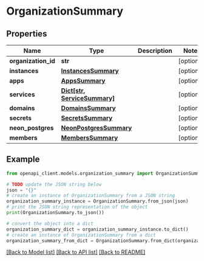 # OrganizationSummary


## Properties

Name | Type | Description | Notes
------------ | ------------- | ------------- | -------------
**organization_id** | **str** |  | [optional] 
**instances** | [**InstancesSummary**](InstancesSummary.md) |  | [optional] 
**apps** | [**AppsSummary**](AppsSummary.md) |  | [optional] 
**services** | [**Dict[str, ServiceSummary]**](ServiceSummary.md) |  | [optional] 
**domains** | [**DomainsSummary**](DomainsSummary.md) |  | [optional] 
**secrets** | [**SecretsSummary**](SecretsSummary.md) |  | [optional] 
**neon_postgres** | [**NeonPostgresSummary**](NeonPostgresSummary.md) |  | [optional] 
**members** | [**MembersSummary**](MembersSummary.md) |  | [optional] 

## Example

```python
from openapi_client.models.organization_summary import OrganizationSummary

# TODO update the JSON string below
json = "{}"
# create an instance of OrganizationSummary from a JSON string
organization_summary_instance = OrganizationSummary.from_json(json)
# print the JSON string representation of the object
print(OrganizationSummary.to_json())

# convert the object into a dict
organization_summary_dict = organization_summary_instance.to_dict()
# create an instance of OrganizationSummary from a dict
organization_summary_from_dict = OrganizationSummary.from_dict(organization_summary_dict)
```
[[Back to Model list]](../README.md#documentation-for-models) [[Back to API list]](../README.md#documentation-for-api-endpoints) [[Back to README]](../README.md)


